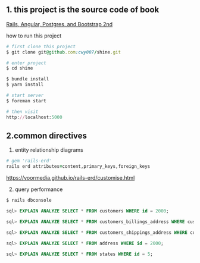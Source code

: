 ## 1. this project is the source code of book
  [Rails, Angular, Postgres, and Bootstrap 2nd](https://pragprog.com/book/dcbang2/rails-angular-postgres-and-bootstrap-second-edition)

how to run this project

```ruby
# first clone this project
$ git clone git@github.com:cwy007/shine.git

# enter project
$ cd shine

$ bundle install
$ yarn install

# start server
$ foreman start

# then visit
http://localhost:5000
```

## 2.common directives
1. entity relationship diagrams
```ruby
# gem 'rails-erd'
rails erd attributes=content,primary_keys,foreign_keys

```
https://voormedia.github.io/rails-erd/customise.html

2. query performance

```sql
$ rails dbconsole

sql> EXPLAIN ANALYZE SELECT * FROM customers WHERE id = 2000;

sql> EXPLAIN ANALYZE SELECT * FROM customers_billings_address WHERE customer_id = 2000;

sql> EXPLAIN ANALYZE SELECT * FROM customers_shippings_address WHERE customer_id = 2000;

sql> EXPLAIN ANALYZE SELECT * FROM address WHERE id = 2000;

sql> EXPLAIN ANALYZE SELECT * FROM states WHERE id = 5;

```
